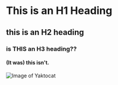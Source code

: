 # This is an H1 Heading
## this is an H2 heading
### is THIS an H3 heading??
#### (It was) this isn't.
![Image of Yaktocat](https://octodex.github.com/images/yaktocat.png)
